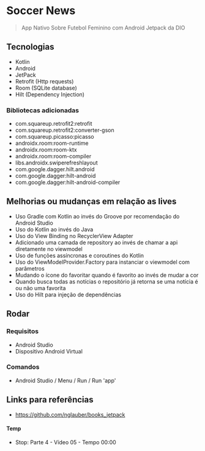 # Soccer News

> App Nativo Sobre Futebol Feminino com Android Jetpack da DIO

## Tecnologias

- Kotlin
- Android
- JetPack
- Retrofit (Http requests)
- Room (SQLite database)
- Hilt (Dependency Injection)

### Bibliotecas adicionadas

- com.squareup.retrofit2:retrofit
- com.squareup.retrofit2:converter-gson
- com.squareup.picasso:picasso
- androidx.room:room-runtime
- androidx.room:room-ktx
- androidx.room:room-compiler
- libs.androidx.swiperefreshlayout
- com.google.dagger.hilt.android
- com.google.dagger:hilt-android
- com.google.dagger:hilt-android-compiler

## Melhorias ou mudanças em relação as lives

- Uso Gradle com Kotlin ao invés do Groove por recomendação do Android Studio
- Uso do Kotlin ao invés do Java
- Uso do View Binding no RecyclerView Adapter
- Adicionado uma camada de repository ao invés de chamar a api diretamente no viewmodel
- Uso de funções assíncronas e coroutines do Kotlin
- Uso do ViewModelProvider.Factory para instanciar o viewmodel com parâmetros
- Mudando o ícone do favoritar quando é favorito ao invés de mudar a cor
- Quando busca todas as notícias o repositório já retorna se uma notícia é ou não uma favorita
- Uso do Hilt para injeção de dependências

## Rodar

### Requisitos

- Android Studio
- Dispositivo Android Virtual

### Comandos

- Android Studio / Menu / Run / Run 'app'

## Links para referências

- https://github.com/nglauber/books_jetpack

#### Temp

- Stop: Parte 4 - Vídeo 05 - Tempo 00:00

